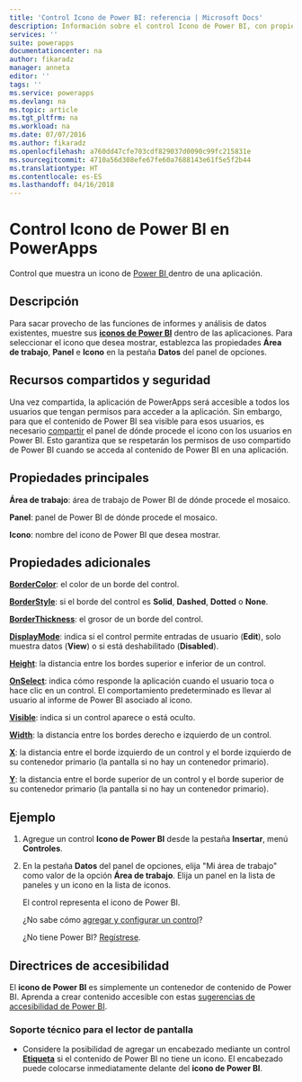 ```yaml
---
title: 'Control Icono de Power BI: referencia | Microsoft Docs'
description: Información sobre el control Icono de Power BI, con propiedades y ejemplos
services: ''
suite: powerapps
documentationcenter: na
author: fikaradz
manager: anneta
editor: ''
tags: ''
ms.service: powerapps
ms.devlang: na
ms.topic: article
ms.tgt_pltfrm: na
ms.workload: na
ms.date: 07/07/2016
ms.author: fikaradz
ms.openlocfilehash: a760dd47cfe703cdf829037d0090c99fc215831e
ms.sourcegitcommit: 4710a56d308efe67fe60a7688143e61f5e5f2b44
ms.translationtype: HT
ms.contentlocale: es-ES
ms.lasthandoff: 04/16/2018
---
```

# <a name="power-bi-tile-control-in-powerapps"></a>Control Icono de Power BI en PowerApps
Control que muestra un icono de [Power BI ](https://powerbi.microsoft.com) dentro de una aplicación.

## <a name="description"></a>Descripción
Para sacar provecho de las funciones de informes y análisis de datos existentes, muestre sus **[iconos de Power BI](https://docs.microsoft.com/power-bi/service-dashboard-tiles)** dentro de las aplicaciones.  Para seleccionar el icono que desea mostrar, establezca las propiedades **Área de trabajo**, **Panel** e **Icono**  en la pestaña **Datos** del panel de opciones.

## <a name="sharing-and-security"></a>Recursos compartidos y seguridad
Una vez compartida, la aplicación de PowerApps será accesible a todos los usuarios que tengan permisos para acceder a la aplicación.  Sin embargo, para que el contenido de Power BI sea visible para esos usuarios, es necesario [compartir](https://docs.microsoft.com/power-bi/service-how-to-collaborate-distribute-dashboards-reports) el panel de dónde procede el icono con los usuarios en Power BI.  Esto garantiza que se respetarán los permisos de uso compartido de Power BI cuando se acceda al contenido de Power BI en una aplicación.

## <a name="key-properties"></a>Propiedades principales
**Área de trabajo**: área de trabajo de Power BI de dónde procede el mosaico.

**Panel**: panel de Power BI de dónde procede el mosaico.

**Icono**: nombre del icono de Power BI que desea mostrar.

## <a name="additional-properties"></a>Propiedades adicionales
**[BorderColor](properties-color-border.md)**: el color de un borde del control.

**[BorderStyle](properties-color-border.md)**: si el borde del control es **Solid**, **Dashed**, **Dotted** o **None**.

**[BorderThickness](properties-color-border.md)**: el grosor de un borde del control.

**[DisplayMode](properties-core.md)**: indica si el control permite entradas de usuario (**Edit**), solo muestra datos (**View**) o si está deshabilitado (**Disabled**).

**[Height](properties-size-location.md)**: la distancia entre los bordes superior e inferior de un control.

**[OnSelect](properties-core.md)**: indica cómo responde la aplicación cuando el usuario toca o hace clic en un control. El comportamiento predeterminado es llevar al usuario al informe de Power BI asociado al icono.

**[Visible](properties-core.md)**: indica si un control aparece o está oculto.

**[Width](properties-size-location.md)**: la distancia entre los bordes derecho e izquierdo de un control.

**[X](properties-size-location.md)**: la distancia entre el borde izquierdo de un control y el borde izquierdo de su contenedor primario (la pantalla si no hay un contenedor primario).

**[Y](properties-size-location.md)**: la distancia entre el borde superior de un control y el borde superior de su contenedor primario (la pantalla si no hay un contenedor primario).

## <a name="example"></a>Ejemplo
1. Agregue un control **Icono de Power BI** desde la pestaña **Insertar**, menú **Controles**.  
2. En la pestaña **Datos** del panel de opciones, elija "Mi área de trabajo" como valor de la opción **Área de trabajo**.  Elija un panel en la lista de paneles y un icono en la lista de iconos.
   
    El control representa el icono de Power BI.
   
    ¿No sabe cómo [agregar y configurar un control](../add-configure-controls.md)?
   
   ¿No tiene Power BI? [Regístrese](https://docs.microsoft.com/power-bi/service-self-service-signup-for-power-bi).


## <a name="accessibility-guidelines"></a>Directrices de accesibilidad
El **icono de Power BI** es simplemente un contenedor de contenido de Power BI. Aprenda a crear contenido accesible con estas [sugerencias de accesibilidad de Power BI](https://docs.microsoft.com/power-bi/desktop-accessibility).

### <a name="screen-reader-support"></a>Soporte técnico para el lector de pantalla
* Considere la posibilidad de agregar un encabezado mediante un control **[Etiqueta](control-text-box.md)** si el contenido de Power BI no tiene un icono. El encabezado puede colocarse inmediatamente delante del **icono de Power BI**.
